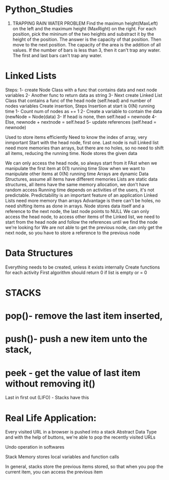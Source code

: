 # Python_Studies
1. TRAPPING RAIN WATER PROBLEM
Find the maximun height(MaxLeft) on the left and the maximum height (MaxRight) on the right. For each position, pick the mininum of the two heights and substract it by the height of the position. The answer is the capacity of that position.  Then move to the next position. The capacity of the area is the addition of all values.
If the number of bars is less than 3, then it can't trap any water. The first and last bars can't trap any water.


# Linked Lists
Steps:
1- create Node Class with a func that contains data and next node variables
2- Another func to return data as string
3- Next create Linked List Class that contains a func of the head node (self.head) and number of nodes variables
Create insertion, Steps
Insertion at start is 0(N) running time
1- Count num of nodes as += 1
2- Create a variable to contain the data (newNode = Node(data)
3- If head is none, then self.head = newnode
4- Else, newnode + nextnode = self.head
5- update references (self.head = newnode)

Used to store items efficiently
Need to know the index of array, very inmportant
Start with the head node, first one. Last node is null
Linked list need more memories than arrays, but there are no holes, so no need to shift all items, reducing the running time.
Node stores the given data

We can only access the head node, so always start from it
FAst when we manipulate the first item at 0(1) running time
Slow when we want to manipulate other items at 0(N) running time
Arrays are dynamic Data Structures, assume all items have different memories
Lists are static data structures, all items have the same memory allocation, we don't have random access
Running time depends on activities of the users, it's not predictable.
Predictability is an important feature of an application
Linked Lists need more memory than arrays
Advantage is there can't be holes, no need shifting items as done in arrays.
Node stores data itself and a reference to the next node, the last node points to NULL
We can only access the head node, to access other items of the Linked list, we need to start from the head node and follow the references until we find the node we're looking for
We are not able to get the previous node, can only get the next node, so you have to store a reference to the previous node

# Data Structures
Everything needs to be created, unless it exists internally
Create functions for each activity
First algorithm should return 0 if list is empty or = 0


# STACKS

# pop()- remove the last item inserted, 
# push()- push a new item unto the stack, 
# peek - get the value of last item without removing it()
Last in first out (LIFO) - Stacks have this
# Real Life Application: 
   Every visited URL in a browser is pushed into a stack Abstract Data Type and with the help of buttons, we're able to pop the recently visited URLs

   Undo operation in softwares

   Stack Memory stores local variables and function calls

In general, stacks store the previous items stored, so that when you pop the current item, you can access the previous item


